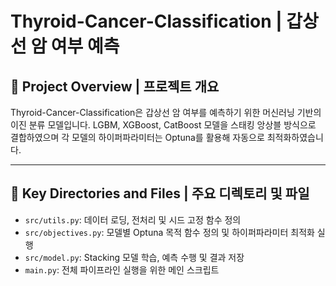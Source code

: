 # Thyroid-Cancer-Classification | 갑상선 암 여부 예측

## 🌟 Project Overview | 프로젝트 개요

Thyroid-Cancer-Classification은 갑상선 암 여부를 예측하기 위한 머신러닝 기반의 이진 분류 모델입니다. LGBM, XGBoost, CatBoost 모델을 스태킹 앙상블 방식으로 결합하였으며 각 모델의 하이퍼파라미터는 Optuna를 활용해 자동으로 최적화하였습니다.

---

## 📁 Key Directories and Files | 주요 디렉토리 및 파일

- `src/utils.py`: 데이터 로딩, 전처리 및 시드 고정 함수 정의
- `src/objectives.py`: 모델별 Optuna 목적 함수 정의 및 하이퍼파라미터 최적화 실행
- `src/model.py`: Stacking 모델 학습, 예측 수행 및 결과 저장
- `main.py`: 전체 파이프라인 실행을 위한 메인 스크립트
